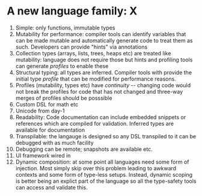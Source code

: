# A new language family: X

1. Simple: only functions, immutable types
2. Mutability for performance: compiler tools can identify variables
that can be made mutable and automatically generate code to treat them
as such. Developers can provide "hints" via annotations
3. Collection types (arrays, lists, trees, heaps etc) are treated like
mutability: language does not require those but hints and profiling
tools can generate *profiles* to enable these
4. Structural typing: all types are inferred. Compiler tools with
provide the initial type *profile* that can be modified for
performance reasons.
5. Profiles (mutability, types etc) have *continuity* -- changing code
would not break the profiles for code that has not changed and
three-way merges of profiles should be posssible
6. Custom DSL for math etc
7. Unicode from day-1
8. Readability: Code documentation can include embedded snippets or
references which are compiled for validation. Inferred types are
available for documentation
9. Transpilable: the langauge is designed so any DSL transpiled to it
can be debugged with as much facility
10. Debugging can be remote; snapshots are available etc.
11. UI framework wired in
12. Dynamic composition: at some point all languages need some form of
injection. Most simply skip over this problem leading  to awkward
contexts and some form of type-less setups.  Instead, dynamic scoping
is better being an explict part of the language so all the type-safety
tools can access and validate this.

